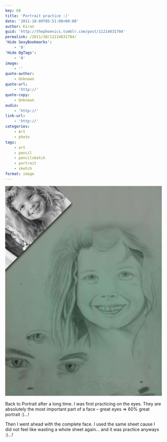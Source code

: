 ```yaml
---
key: 68
title: 'Portrait practice :)'
date: '2011-10-09T05:51:00+00:00'
author: Kiran
guid: 'http://thephoenics.tumblr.com/post/11214831784'
permalink: /2011/10/11214831784/
'Hide SexyBookmarks':
    - '0'
'Hide OgTags':
    - '0'
image:
    - ''
quote-author:
    - Unknown
quote-url:
    - 'http://'
quote-copy:
    - Unknown
audio:
    - 'http://'
link-url:
    - 'http://'
categories:
    - Art
    - photo
tags:
    - art
    - pencil
    - pencilsketch
    - portrait
    - sketch
format: image
---
```


[![](/assets/images/2011/10/tumblr_lss86lAvmk1r2m9gao1_1280.jpg "tumblr_lss86lAvmk1r2m9gao1_1280")](/assets/images/2011/10/tumblr_lss86lAvmk1r2m9gao1_1280.jpg)

Back to Portrait after a long time. I was first practicing on the eyes. They are absolutely the most important part of a face – great eyes =&gt; 60% great portrait :)…!

Then I went ahead with the complete face. I used the same sheet cause I did not feel like wasting a whole sheet again… and it was practice anyways :)…!